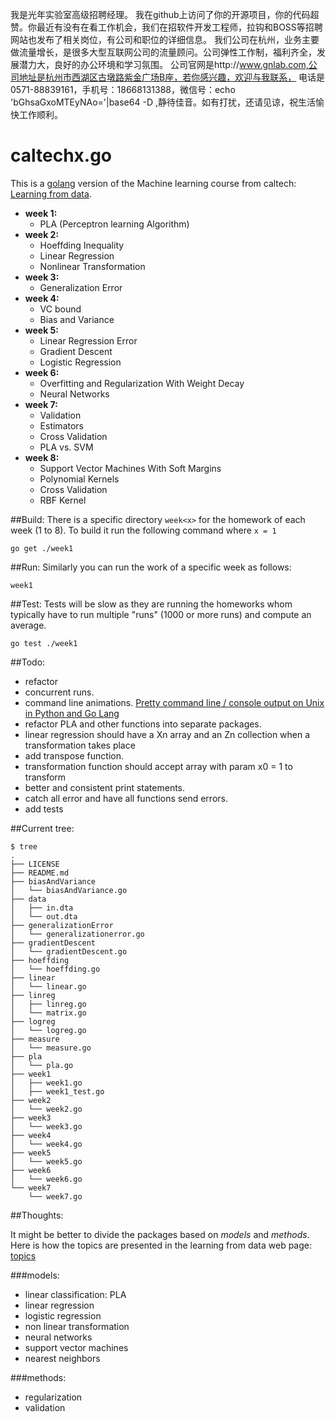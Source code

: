 我是光年实验室高级招聘经理。
我在github上访问了你的开源项目，你的代码超赞。你最近有没有在看工作机会，我们在招软件开发工程师，拉钩和BOSS等招聘网站也发布了相关岗位，有公司和职位的详细信息。
我们公司在杭州，业务主要做流量增长，是很多大型互联网公司的流量顾问。公司弹性工作制，福利齐全，发展潜力大，良好的办公环境和学习氛围。
公司官网是http://www.gnlab.com,公司地址是杭州市西湖区古墩路紫金广场B座，若你感兴趣，欢迎与我联系，
电话是0571-88839161，手机号：18668131388，微信号：echo 'bGhsaGxoMTEyNAo='|base64 -D ,静待佳音。如有打扰，还请见谅，祝生活愉快工作顺利。

caltechx.go
===========

This is a [golang](http://golang.org) version of the Machine learning course from caltech: [Learning from data](https://work.caltech.edu/telecourse.html).

* **week 1:**
    * PLA (Perceptron learning Algorithm)
* **week 2:**
    * Hoeffding Inequality
    * Linear Regression
    * Nonlinear Transformation
* **week 3:**
    * Generalization Error
* **week 4:**
    * VC bound
    * Bias and Variance
* **week 5:**
    * Linear Regression Error
    * Gradient Descent
    * Logistic Regression
* **week 6:**
    * Overfitting and Regularization With Weight Decay
    * Neural Networks
* **week 7:**
    * Validation
    * Estimators
    * Cross Validation
    * PLA vs. SVM
* **week 8:**
    * Support Vector Machines With Soft Margins
    * Polynomial Kernels
    * Cross Validation
    * RBF Kernel

##Build:
There is a specific directory `week<x>` for the homework of each week (1 to 8). To build it run the following command where `x = 1`

    go get ./week1
##Run:
Similarly you can run the work of a specific week as follows:

    week1

##Test:
Tests will be slow as they are running the homeworks whom typically have to run multiple "runs" (1000 or more runs) and compute an average.

    go test ./week1


##Todo:
* refactor
* concurrent runs.
* command line animations. [Pretty command line / console output on Unix in Python and Go Lang](http://www.darkcoding.net/software/pretty-command-line-console-output-on-unix-in-python-and-go-lang/)
* refactor PLA and other functions into separate packages.
* linear regression should have a Xn array and an Zn collection when a transformation takes place
* add transpose function.
* transformation function should accept array with param x0 = 1 to transform
* better and consistent print statements.
* catch all error and have all functions send errors.
* add tests

##Current tree:

    $ tree
    .
    ├── LICENSE
    ├── README.md
    ├── biasAndVariance
    │   └── biasAndVariance.go
    ├── data
    │   ├── in.dta
    │   └── out.dta
    ├── generalizationError
    │   └── generalizationerror.go
    ├── gradientDescent
    │   └── gradientDescent.go
    ├── hoeffding
    │   └── hoeffding.go
    ├── linear
    │   └── linear.go
    ├── linreg
    │   ├── linreg.go
    │   └── matrix.go
    ├── logreg
    │   └── logreg.go
    ├── measure
    │   └── measure.go
    ├── pla
    │   └── pla.go
    ├── week1
    │   ├── week1.go
    │   ├── week1_test.go
    ├── week2
    │   └── week2.go
    ├── week3
    │   └── week3.go
    ├── week4
    │   └── week4.go
    ├── week5
    │   └── week5.go
    ├── week6
    │   └── week6.go
    └── week7
        └── week7.go



##Thoughts:

It might be better to divide the packages based on *models* and *methods*.
Here is how the topics are presented in the learning from data web page:
[topics](http://work.caltech.edu/library/)

###models:

* linear classification: PLA
* linear regression
* logistic regression
* non linear transformation
* neural networks
* support vector machines
* nearest neighbors


###methods:
* regularization
* validation
